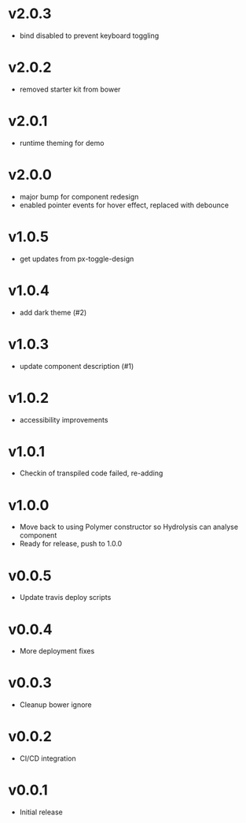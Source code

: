 v2.0.3
==================
* bind disabled to prevent keyboard toggling

v2.0.2
==================
* removed starter kit from bower

v2.0.1
==================
* runtime theming for demo

v2.0.0
==================
* major bump for component redesign
* enabled pointer events for hover effect, replaced with debounce

v1.0.5
==================
* get updates from px-toggle-design

v1.0.4
==================
* add dark theme (#2)

v1.0.3
==================
* update component description (#1)

v1.0.2
==================
* accessibility improvements

v1.0.1
==================
* Checkin of transpiled code failed, re-adding

v1.0.0
==================
* Move back to using Polymer constructor so Hydrolysis can analyse component
* Ready for release, push to 1.0.0

v0.0.5
==================
* Update travis deploy scripts

v0.0.4
==================
* More deployment fixes

v0.0.3
==================
* Cleanup bower ignore

v0.0.2
==================
* CI/CD integration

v0.0.1
==================
* Initial release
